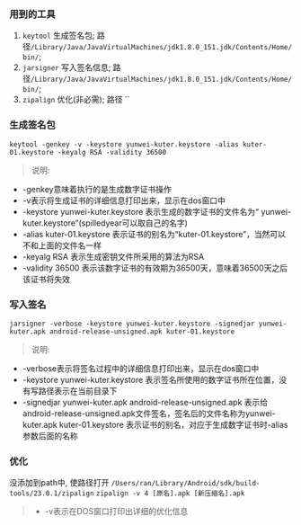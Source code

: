 ### 用到的工具
1. `keytool` 生成签名包;
路径`/Library/Java/JavaVirtualMachines/jdk1.8.0_151.jdk/Contents/Home/bin/`;
2. `jarsigner` 写入签名信息;
路径`/Library/Java/JavaVirtualMachines/jdk1.8.0_151.jdk/Contents/Home/bin/`;
3. `zipalign` 优化(非必需);
路径 ``

### 生成签名包

`keytool -genkey -v -keystore yunwei-kuter.keystore -alias kuter-01.keystore -keyalg RSA -validity 36500`

> 说明:
* -genkey意味着执行的是生成数字证书操作 
* -v表示将生成证书的详细信息打印出来，显示在dos窗口中  
* -keystore yunwei-kuter.keystore 表示生成的数字证书的文件名为“ yunwei-kuter.keystore”(spilledyear可以取自己的名字) 
* -alias kuter-01.keystore 表示证书的别名为“kuter-01.keystore”，当然可以不和上面的文件名一样 
* -keyalg RSA 表示生成密钥文件所采用的算法为RSA 
* -validity 36500 表示该数字证书的有效期为36500天，意味着36500天之后该证书将失效

### 写入签名

`jarsigner -verbose -keystore yunwei-kuter.keystore -signedjar yunwei-kuter.apk android-release-unsigned.apk kuter-01.keystore`

> 说明:
* -verbose表示将签名过程中的详细信息打印出来，显示在dos窗口中
* -keystore yunwei-kuter.keystore 表示签名所使用的数字证书所在位置，没有写路径表示在当前目录下
* -signedjar yunwei-kuter.apk android-release-unsigned.apk 表示给android-release-unsigned.apk文件签名，签名后的文件名称为yunwei-kuter.apk 
kuter-01.keystore 表示证书的别名，对应于生成数字证书时-alias参数后面的名称

### 优化

没添加到path中, 使路径打开 `/Users/ran/Library/Android/sdk/build-tools/23.0.1/zipalign`
`zipalign -v 4 [原名].apk [新压缩名].apk`
> * -v表示在DOS窗口打印出详细的优化信息 